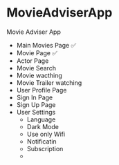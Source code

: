 # MovieAdviserApp
Movie Adviser App

- Main Movies Page ✅
- Movie Page ✅
- Actor Page
- Movie Search
- Movie wacthing
- Movie Trailer watching
- User Profile Page
- Sign In Page
- Sign Up Page
- User Settings
  -   Language
  -   Dark Mode
  -   Use only Wifi
  -   Notificatin
  -   Subscription
  -   
